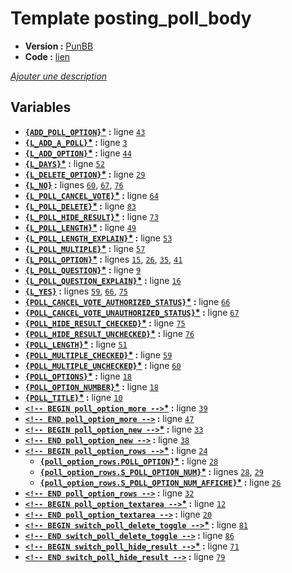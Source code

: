 # Template posting_poll_body

* __Version :__ [PunBB](.)
* __Code :__ [lien](../../src/punbb/posting_poll_body.tpl)

[*Ajouter une description*](https://fa-tvars.appspot.com/tpl/punbb/posting_poll_body)

## Variables

* __[`{ADD_POLL_OPTION}`](https://github.com/Etana/t/blob/master/var/ADD_POLL_OPTION.md#readme)<a href="https://fa-tvars.appspot.com/var/ADD_POLL_OPTION">*</a> :__ ligne [`43`](../../src/punbb/posting_poll_body.tpl#L43)
* __[`{L_ADD_A_POLL}`](https://github.com/Etana/t/blob/master/var/L_ADD_A_POLL.md#readme)<a href="https://fa-tvars.appspot.com/var/L_ADD_A_POLL">*</a> :__ ligne [`3`](../../src/punbb/posting_poll_body.tpl#L3)
* __[`{L_ADD_OPTION}`](https://github.com/Etana/t/blob/master/var/L_ADD_OPTION.md#readme)<a href="https://fa-tvars.appspot.com/var/L_ADD_OPTION">*</a> :__ ligne [`44`](../../src/punbb/posting_poll_body.tpl#L44)
* __[`{L_DAYS}`](https://github.com/Etana/t/blob/master/var/L_DAYS.md#readme)<a href="https://fa-tvars.appspot.com/var/L_DAYS">*</a> :__ ligne [`52`](../../src/punbb/posting_poll_body.tpl#L52)
* __[`{L_DELETE_OPTION}`](https://github.com/Etana/t/blob/master/var/L_DELETE_OPTION.md#readme)<a href="https://fa-tvars.appspot.com/var/L_DELETE_OPTION">*</a> :__ ligne [`29`](../../src/punbb/posting_poll_body.tpl#L29)
* __[`{L_NO}`](https://github.com/Etana/t/blob/master/var/L_NO.md#readme) :__ lignes [`60`](../../src/punbb/posting_poll_body.tpl#L60), [`67`](../../src/punbb/posting_poll_body.tpl#L67), [`76`](../../src/punbb/posting_poll_body.tpl#L76)
* __[`{L_POLL_CANCEL_VOTE}`](https://github.com/Etana/t/blob/master/var/L_POLL_CANCEL_VOTE.md#readme)<a href="https://fa-tvars.appspot.com/var/L_POLL_CANCEL_VOTE">*</a> :__ ligne [`64`](../../src/punbb/posting_poll_body.tpl#L64)
* __[`{L_POLL_DELETE}`](https://github.com/Etana/t/blob/master/var/L_POLL_DELETE.md#readme)<a href="https://fa-tvars.appspot.com/var/L_POLL_DELETE">*</a> :__ ligne [`83`](../../src/punbb/posting_poll_body.tpl#L83)
* __[`{L_POLL_HIDE_RESULT}`](https://github.com/Etana/t/blob/master/var/L_POLL_HIDE_RESULT.md#readme)<a href="https://fa-tvars.appspot.com/var/L_POLL_HIDE_RESULT">*</a> :__ ligne [`73`](../../src/punbb/posting_poll_body.tpl#L73)
* __[`{L_POLL_LENGTH}`](https://github.com/Etana/t/blob/master/var/L_POLL_LENGTH.md#readme)<a href="https://fa-tvars.appspot.com/var/L_POLL_LENGTH">*</a> :__ ligne [`49`](../../src/punbb/posting_poll_body.tpl#L49)
* __[`{L_POLL_LENGTH_EXPLAIN}`](https://github.com/Etana/t/blob/master/var/L_POLL_LENGTH_EXPLAIN.md#readme)<a href="https://fa-tvars.appspot.com/var/L_POLL_LENGTH_EXPLAIN">*</a> :__ ligne [`53`](../../src/punbb/posting_poll_body.tpl#L53)
* __[`{L_POLL_MULTIPLE}`](https://github.com/Etana/t/blob/master/var/L_POLL_MULTIPLE.md#readme)<a href="https://fa-tvars.appspot.com/var/L_POLL_MULTIPLE">*</a> :__ ligne [`57`](../../src/punbb/posting_poll_body.tpl#L57)
* __[`{L_POLL_OPTION}`](https://github.com/Etana/t/blob/master/var/L_POLL_OPTION.md#readme)<a href="https://fa-tvars.appspot.com/var/L_POLL_OPTION">*</a> :__ lignes [`15`](../../src/punbb/posting_poll_body.tpl#L15), [`26`](../../src/punbb/posting_poll_body.tpl#L26), [`35`](../../src/punbb/posting_poll_body.tpl#L35), [`41`](../../src/punbb/posting_poll_body.tpl#L41)
* __[`{L_POLL_QUESTION}`](https://github.com/Etana/t/blob/master/var/L_POLL_QUESTION.md#readme)<a href="https://fa-tvars.appspot.com/var/L_POLL_QUESTION">*</a> :__ ligne [`9`](../../src/punbb/posting_poll_body.tpl#L9)
* __[`{L_POLL_QUESTION_EXPLAIN}`](https://github.com/Etana/t/blob/master/var/L_POLL_QUESTION_EXPLAIN.md#readme)<a href="https://fa-tvars.appspot.com/var/L_POLL_QUESTION_EXPLAIN">*</a> :__ ligne [`16`](../../src/punbb/posting_poll_body.tpl#L16)
* __[`{L_YES}`](https://github.com/Etana/t/blob/master/var/L_YES.md#readme) :__ lignes [`59`](../../src/punbb/posting_poll_body.tpl#L59), [`66`](../../src/punbb/posting_poll_body.tpl#L66), [`75`](../../src/punbb/posting_poll_body.tpl#L75)
* __[`{POLL_CANCEL_VOTE_AUTHORIZED_STATUS}`](https://github.com/Etana/t/blob/master/var/POLL_CANCEL_VOTE_AUTHORIZED_STATUS.md#readme)<a href="https://fa-tvars.appspot.com/var/POLL_CANCEL_VOTE_AUTHORIZED_STATUS">*</a> :__ ligne [`66`](../../src/punbb/posting_poll_body.tpl#L66)
* __[`{POLL_CANCEL_VOTE_UNAUTHORIZED_STATUS}`](https://github.com/Etana/t/blob/master/var/POLL_CANCEL_VOTE_UNAUTHORIZED_STATUS.md#readme)<a href="https://fa-tvars.appspot.com/var/POLL_CANCEL_VOTE_UNAUTHORIZED_STATUS">*</a> :__ ligne [`67`](../../src/punbb/posting_poll_body.tpl#L67)
* __[`{POLL_HIDE_RESULT_CHECKED}`](https://github.com/Etana/t/blob/master/var/POLL_HIDE_RESULT_CHECKED.md#readme)<a href="https://fa-tvars.appspot.com/var/POLL_HIDE_RESULT_CHECKED">*</a> :__ ligne [`75`](../../src/punbb/posting_poll_body.tpl#L75)
* __[`{POLL_HIDE_RESULT_UNCHECKED}`](https://github.com/Etana/t/blob/master/var/POLL_HIDE_RESULT_UNCHECKED.md#readme)<a href="https://fa-tvars.appspot.com/var/POLL_HIDE_RESULT_UNCHECKED">*</a> :__ ligne [`76`](../../src/punbb/posting_poll_body.tpl#L76)
* __[`{POLL_LENGTH}`](https://github.com/Etana/t/blob/master/var/POLL_LENGTH.md#readme)<a href="https://fa-tvars.appspot.com/var/POLL_LENGTH">*</a> :__ ligne [`51`](../../src/punbb/posting_poll_body.tpl#L51)
* __[`{POLL_MULTIPLE_CHECKED}`](https://github.com/Etana/t/blob/master/var/POLL_MULTIPLE_CHECKED.md#readme)<a href="https://fa-tvars.appspot.com/var/POLL_MULTIPLE_CHECKED">*</a> :__ ligne [`59`](../../src/punbb/posting_poll_body.tpl#L59)
* __[`{POLL_MULTIPLE_UNCHECKED}`](https://github.com/Etana/t/blob/master/var/POLL_MULTIPLE_UNCHECKED.md#readme)<a href="https://fa-tvars.appspot.com/var/POLL_MULTIPLE_UNCHECKED">*</a> :__ ligne [`60`](../../src/punbb/posting_poll_body.tpl#L60)
* __[`{POLL_OPTIONS}`](https://github.com/Etana/t/blob/master/var/POLL_OPTIONS.md#readme)<a href="https://fa-tvars.appspot.com/var/POLL_OPTIONS">*</a> :__ ligne [`18`](../../src/punbb/posting_poll_body.tpl#L18)
* __[`{POLL_OPTION_NUMBER}`](https://github.com/Etana/t/blob/master/var/POLL_OPTION_NUMBER.md#readme)<a href="https://fa-tvars.appspot.com/var/POLL_OPTION_NUMBER">*</a> :__ ligne [`18`](../../src/punbb/posting_poll_body.tpl#L18)
* __[`{POLL_TITLE}`](https://github.com/Etana/t/blob/master/var/POLL_TITLE.md#readme)<a href="https://fa-tvars.appspot.com/var/POLL_TITLE">*</a> :__ ligne [`10`](../../src/punbb/posting_poll_body.tpl#L10)
* __[`<!-- BEGIN poll_option_more -->`](https://github.com/Etana/t/blob/master/var/poll_option_more.md#readme)<a href="https://fa-tvars.appspot.com/var/poll_option_more">*</a> :__ ligne [`39`](../../src/punbb/posting_poll_body.tpl#L39)
* __[`<!-- END poll_option_more -->`](https://github.com/Etana/t/blob/master/var/poll_option_more.md#readme) :__ ligne [`47`](../../src/punbb/posting_poll_body.tpl#L47)
* __[`<!-- BEGIN poll_option_new -->`](https://github.com/Etana/t/blob/master/var/poll_option_new.md#readme)<a href="https://fa-tvars.appspot.com/var/poll_option_new">*</a> :__ ligne [`33`](../../src/punbb/posting_poll_body.tpl#L33)
* __[`<!-- END poll_option_new -->`](https://github.com/Etana/t/blob/master/var/poll_option_new.md#readme) :__ ligne [`38`](../../src/punbb/posting_poll_body.tpl#L38)
* __[`<!-- BEGIN poll_option_rows -->`](https://github.com/Etana/t/blob/master/var/poll_option_rows.md#readme)<a href="https://fa-tvars.appspot.com/var/poll_option_rows">*</a> :__ ligne [`24`](../../src/punbb/posting_poll_body.tpl#L24)
    * __[`{poll_option_rows.POLL_OPTION}`](https://github.com/Etana/t/blob/master/var/poll_option_rows.POLL_OPTION.md#readme)<a href="https://fa-tvars.appspot.com/var/poll_option_rows.POLL_OPTION">*</a> :__ ligne [`28`](../../src/punbb/posting_poll_body.tpl#L28)
    * __[`{poll_option_rows.S_POLL_OPTION_NUM}`](https://github.com/Etana/t/blob/master/var/poll_option_rows.S_POLL_OPTION_NUM.md#readme)<a href="https://fa-tvars.appspot.com/var/poll_option_rows.S_POLL_OPTION_NUM">*</a> :__ lignes [`28`](../../src/punbb/posting_poll_body.tpl#L28), [`29`](../../src/punbb/posting_poll_body.tpl#L29)
    * __[`{poll_option_rows.S_POLL_OPTION_NUM_AFFICHE}`](https://github.com/Etana/t/blob/master/var/poll_option_rows.S_POLL_OPTION_NUM_AFFICHE.md#readme)<a href="https://fa-tvars.appspot.com/var/poll_option_rows.S_POLL_OPTION_NUM_AFFICHE">*</a> :__ ligne [`26`](../../src/punbb/posting_poll_body.tpl#L26)
* __[`<!-- END poll_option_rows -->`](https://github.com/Etana/t/blob/master/var/poll_option_rows.md#readme) :__ ligne [`32`](../../src/punbb/posting_poll_body.tpl#L32)
* __[`<!-- BEGIN poll_option_textarea -->`](https://github.com/Etana/t/blob/master/var/poll_option_textarea.md#readme)<a href="https://fa-tvars.appspot.com/var/poll_option_textarea">*</a> :__ ligne [`12`](../../src/punbb/posting_poll_body.tpl#L12)
* __[`<!-- END poll_option_textarea -->`](https://github.com/Etana/t/blob/master/var/poll_option_textarea.md#readme) :__ ligne [`20`](../../src/punbb/posting_poll_body.tpl#L20)
* __[`<!-- BEGIN switch_poll_delete_toggle -->`](https://github.com/Etana/t/blob/master/var/switch_poll_delete_toggle.md#readme)<a href="https://fa-tvars.appspot.com/var/switch_poll_delete_toggle">*</a> :__ ligne [`81`](../../src/punbb/posting_poll_body.tpl#L81)
* __[`<!-- END switch_poll_delete_toggle -->`](https://github.com/Etana/t/blob/master/var/switch_poll_delete_toggle.md#readme) :__ ligne [`86`](../../src/punbb/posting_poll_body.tpl#L86)
* __[`<!-- BEGIN switch_poll_hide_result -->`](https://github.com/Etana/t/blob/master/var/switch_poll_hide_result.md#readme)<a href="https://fa-tvars.appspot.com/var/switch_poll_hide_result">*</a> :__ ligne [`71`](../../src/punbb/posting_poll_body.tpl#L71)
* __[`<!-- END switch_poll_hide_result -->`](https://github.com/Etana/t/blob/master/var/switch_poll_hide_result.md#readme) :__ ligne [`79`](../../src/punbb/posting_poll_body.tpl#L79)
